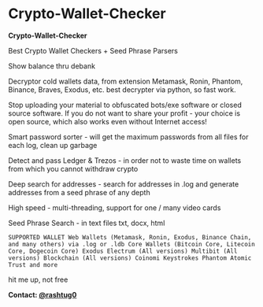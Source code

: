 # Crypto-Wallet-Checker


**Crypto-Wallet-Checker**

Best Crypto Wallet Checkers + Seed Phrase Parsers

Show balance thru debank

Decryptor cold wallets data, from extension Metamask, Ronin, Phantom, Binance, Braves, Exodus, etc. best decrypter via python, so fast work.

Stop uploading your material to obfuscated bots/exe software or closed source software. If you do not want to share your profit - your choice is open source, which also works even without Internet access!

Smart password sorter - will get the maximum passwords from all files for each log, clean up garbage

Detect and pass Ledger & Trezos - in order not to waste time on wallets from which you cannot withdraw crypto

Deep search for addresses - search for addresses in .log and generate addresses from a seed phrase of any depth

High speed - multi-threading, support for one / many video cards

Seed Phrase Search - in text files txt, docx, html

    SUPPORTED WALLET Web Wallets (Metamask, Ronin, Exodus, Binance Chain, and many others) via .log or .ldb Core Wallets (Bitcoin Core, Litecoin Core, Dogecoin Core) Exodus Electrum (All versions) Multibit (All versions) Blockchain (All versions) Coinomi Keystrokes Phantom Atomic Trust and more

hit me up, not free


**Contact: [@rashtug0](https://t.me/rashtug0)**
